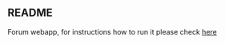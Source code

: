 ## README

Forum webapp, for instructions how to run it please check [here](https://github.com/lucasmedeirosleite/forum-app/blob/master/README.md)
